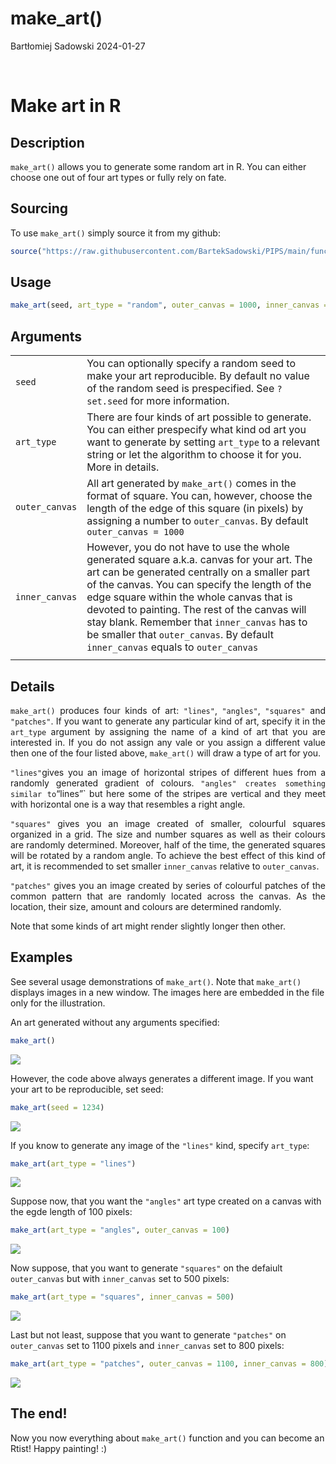 make_art()
================
Bartłomiej Sadowski
2024-01-27

<br>

# Make art in R

## Description

`make_art()` allows you to generate some random art in R. You can either
choose one out of four art types or fully rely on fate.

## Sourcing

To use `make_art()` simply source it from my github:

``` r
source("https://raw.githubusercontent.com/BartekSadowski/PIPS/main/functions_assignment_3_2R.R")
```

## Usage

``` r
make_art(seed, art_type = "random", outer_canvas = 1000, inner_canvas = outer_canvas)
```

## Arguments

<div style="text-align: justify;">

|                |                                                                                                                                                                                                                                                                                                                                                                                                                              |
|----------------|------------------------------------------------------------------------------------------------------------------------------------------------------------------------------------------------------------------------------------------------------------------------------------------------------------------------------------------------------------------------------------------------------------------------------|
| `seed`         | You can optionally specify a random seed to make your art reproducible. By default no value of the random seed is prespecified. See `?set.seed` for more information.                                                                                                                                                                                                                                                        |
| `art_type`     | There are four kinds of art possible to generate. You can either prespecify what kind od art you want to generate by setting `art_type` to a relevant string or let the algorithm to choose it for you. More in details.                                                                                                                                                                                                     |
| `outer_canvas` | All art generated by `make_art()` comes in the format of square. You can, however, choose the length of the edge of this square (in pixels) by assigning a number to `outer_canvas`. By default `outer_canvas = 1000`                                                                                                                                                                                                        |
| `inner_canvas` | However, you do not have to use the whole generated square a.k.a. canvas for your art. The art can be generated centrally on a smaller part of the canvas. You can specify the length of the edge square within the whole canvas that is devoted to painting. The rest of the canvas will stay blank. Remember that `inner_canvas` has to be smaller that `outer_canvas`. By default `inner_canvas` equals to `outer_canvas` |
|                |                                                                                                                                                                                                                                                                                                                                                                                                                              |

</div>

## Details

<div style="text-align: justify;">

`make_art()` produces four kinds of art: `"lines"`, `"angles"`,
`"squares"` and `"patches"`. If you want to generate any particular kind
of art, specify it in the `art_type` argument by assigning the name of a
kind of art that you are interested in. If you do not assign any vale or
you assign a different value then one of the four listed above,
`make_art()` will draw a type of art for you.

`"lines"`gives you an image of horizontal stripes of different hues from
a randomly generated gradient of colours.
`"angles" creates something similar to`“lines”\` but here some of the
stripes are vertical and they meet with horizontal one is a way that
resembles a right angle.

`"squares"` gives you an image created of smaller, colourful squares
organized in a grid. The size and number squares as well as their
colours are randomly determined. Moreover, half of the time, the
generated squares will be rotated by a random angle. To achieve the best
effect of this kind of art, it is recommended to set smaller
`inner_canvas` relative to `outer_canvas`.

`"patches"` gives you an image created by series of colourful patches of
the common pattern that are randomly located across the canvas. As the
location, their size, amount and colours are determined randomly.

Note that some kinds of art might render slightly longer then other.

</div>

## Examples

See several usage demonstrations of `make_art()`. Note that `make_art()`
displays images in a new window. The images here are embedded in the
file only for the illustration.

An art generated without any arguments specified:

``` r
make_art()
```

![](https://github.com/BartekSadowski/PIPS/blob/main/Pictures/example1.png?raw=true)

However, the code above always generates a different image. If you want
your art to be reproducible, set seed:

``` r
make_art(seed = 1234)
```

![](https://github.com/BartekSadowski/PIPS/blob/main/Pictures/example2.png?raw=true)

If you know to generate any image of the `"lines"` kind, specify
`art_type`:

``` r
make_art(art_type = "lines")
```

![](https://github.com/BartekSadowski/PIPS/blob/main/Pictures/example3.png?raw=true)

Suppose now, that you want the `"angles"` art type created on a canvas
with the egde length of 100 pixels:

``` r
make_art(art_type = "angles", outer_canvas = 100)
```

![](https://github.com/BartekSadowski/PIPS/blob/main/Pictures/example4.png?raw=true)

Now suppose, that you want to generate `"squares"` on the defaiult
`outer_canvas` but with `inner_canvas` set to 500 pixels:

``` r
make_art(art_type = "squares", inner_canvas = 500)
```

![](https://github.com/BartekSadowski/PIPS/blob/main/Pictures/example5.png?raw=true)

Last but not least, suppose that you want to generate `"patches"` on
`outer_canvas` set to 1100 pixels and `inner_canvas` set to 800 pixels:

``` r
make_art(art_type = "patches", outer_canvas = 1100, inner_canvas = 800)
```

![](https://github.com/BartekSadowski/PIPS/blob/main/Pictures/example6.png?raw=true)

## The end!

Now you now everything about `make_art()` function and you can become an
Rtist! Happy painting! :)

<br> <br>
